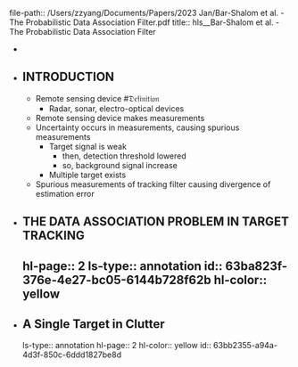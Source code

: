file-path:: /Users/zzyang/Documents/Papers/2023 Jan/Bar-Shalom et al. - The Probabilistic Data Association Filter.pdf
title:: hls__Bar-Shalom et al. - The Probabilistic Data Association Filter

-
- ## INTRODUCTION
	- Remote sensing device #𝔇𝔢𝔣𝔦𝔫𝔦𝔱𝔦𝔬𝔫
		- Radar, sonar, electro-optical devices
	- Remote sensing device makes measurements
	- Uncertainty occurs in measurements, causing spurious measurements
		- Target signal is weak
			- then, detection threshold lowered
			- so, background signal increase
		- Multiple target exists
	- Spurious measurements of tracking filter causing divergence of estimation error
- ## THE DATA ASSOCIATION PROBLEM IN TARGET TRACKING
  hl-page:: 2
  ls-type:: annotation
  id:: 63ba823f-376e-4e27-bc05-6144b728f62b
  hl-color:: yellow
	-
- ## A Single Target in Clutter
  ls-type:: annotation
  hl-page:: 2
  hl-color:: yellow
  id:: 63bb2355-a94a-4d3f-850c-6ddd1827be8d